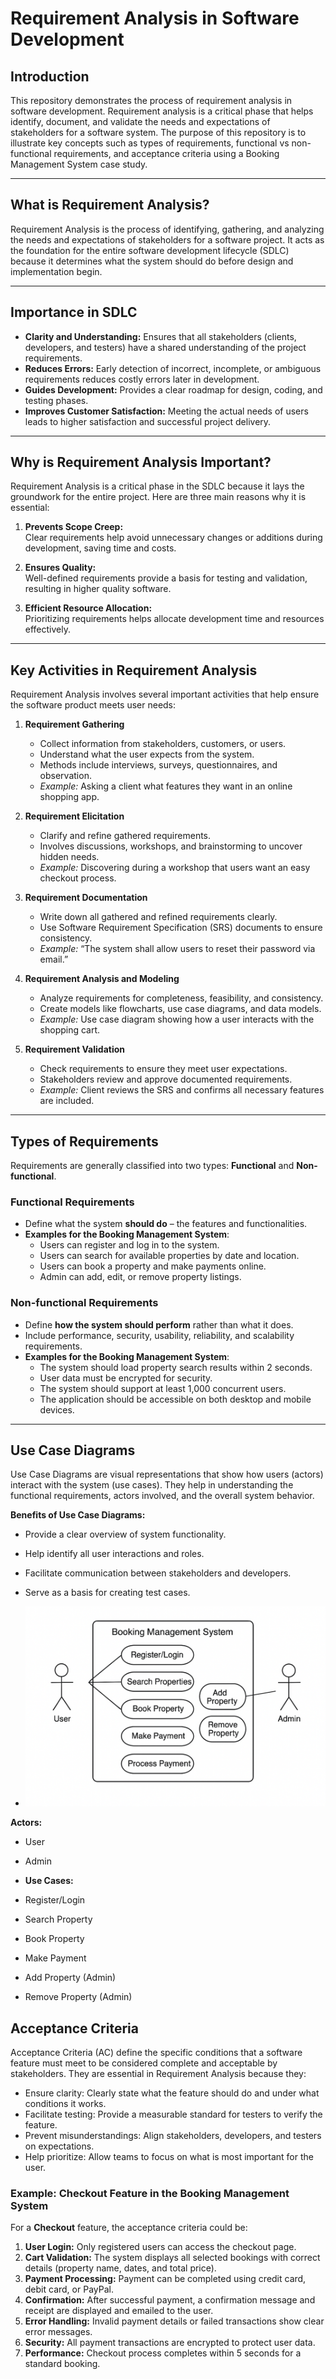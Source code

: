 # Requirement Analysis in Software Development

## Introduction
This repository demonstrates the process of requirement analysis in software development. Requirement analysis is a critical phase that helps identify, document, and validate the needs and expectations of stakeholders for a software system. The purpose of this repository is to illustrate key concepts such as types of requirements, functional vs non-functional requirements, and acceptance criteria using a Booking Management System case study.

---

## What is Requirement Analysis?
Requirement Analysis is the process of identifying, gathering, and analyzing the needs and expectations of stakeholders for a software project. It acts as the foundation for the entire software development lifecycle (SDLC) because it determines what the system should do before design and implementation begin.

---

## Importance in SDLC
- **Clarity and Understanding:** Ensures that all stakeholders (clients, developers, and testers) have a shared understanding of the project requirements.  
- **Reduces Errors:** Early detection of incorrect, incomplete, or ambiguous requirements reduces costly errors later in development.  
- **Guides Development:** Provides a clear roadmap for design, coding, and testing phases.  
- **Improves Customer Satisfaction:** Meeting the actual needs of users leads to higher satisfaction and successful project delivery.  

---

## Why is Requirement Analysis Important?
Requirement Analysis is a critical phase in the SDLC because it lays the groundwork for the entire project. Here are three main reasons why it is essential:

1. **Prevents Scope Creep:**  
   Clear requirements help avoid unnecessary changes or additions during development, saving time and costs.

2. **Ensures Quality:**  
   Well-defined requirements provide a basis for testing and validation, resulting in higher quality software.

3. **Efficient Resource Allocation:**  
   Prioritizing requirements helps allocate development time and resources effectively.

---

## Key Activities in Requirement Analysis

Requirement Analysis involves several important activities that help ensure the software product meets user needs:

1. **Requirement Gathering**  
   - Collect information from stakeholders, customers, or users.  
   - Understand what the user expects from the system.  
   - Methods include interviews, surveys, questionnaires, and observation.  
   - *Example:* Asking a client what features they want in an online shopping app.

2. **Requirement Elicitation**  
   - Clarify and refine gathered requirements.  
   - Involves discussions, workshops, and brainstorming to uncover hidden needs.  
   - *Example:* Discovering during a workshop that users want an easy checkout process.

3. **Requirement Documentation**  
   - Write down all gathered and refined requirements clearly.  
   - Use Software Requirement Specification (SRS) documents to ensure consistency.  
   - *Example:* “The system shall allow users to reset their password via email.”

4. **Requirement Analysis and Modeling**  
   - Analyze requirements for completeness, feasibility, and consistency.  
   - Create models like flowcharts, use case diagrams, and data models.  
   - *Example:* Use case diagram showing how a user interacts with the shopping cart.

5. **Requirement Validation**  
   - Check requirements to ensure they meet user expectations.  
   - Stakeholders review and approve documented requirements.  
   - *Example:* Client reviews the SRS and confirms all necessary features are included.

---

## Types of Requirements

Requirements are generally classified into two types: **Functional** and **Non-functional**.

### Functional Requirements
- Define what the system **should do** – the features and functionalities.  
- **Examples for the Booking Management System**:
  - Users can register and log in to the system.
  - Users can search for available properties by date and location.
  - Users can book a property and make payments online.
  - Admin can add, edit, or remove property listings.

### Non-functional Requirements
- Define **how the system should perform** rather than what it does.  
- Include performance, security, usability, reliability, and scalability requirements.  
- **Examples for the Booking Management System**:
  - The system should load property search results within 2 seconds.
  - User data must be encrypted for security.
  - The system should support at least 1,000 concurrent users.
  - The application should be accessible on both desktop and mobile devices.

---

## Use Case Diagrams
Use Case Diagrams are visual representations that show how users (actors) interact with the system (use cases). They help in understanding the functional requirements, actors involved, and the overall system behavior.

**Benefits of Use Case Diagrams:**
- Provide a clear overview of system functionality.
- Help identify all user interactions and roles.
- Facilitate communication between stakeholders and developers.
- Serve as a basis for creating test cases.

- ![Booking System Use Case](alx-booking-uc.png)

**Actors:**
- User
- Admin

- **Use Cases:**
- Register/Login
- Search Property
- Book Property
- Make Payment
- Add Property (Admin)
- Remove  Property (Admin)
## Acceptance Criteria

Acceptance Criteria (AC) define the specific conditions that a software feature must meet to be considered complete and acceptable by stakeholders. They are essential in Requirement Analysis because they:

- Ensure clarity: Clearly state what the feature should do and under what conditions it works.
- Facilitate testing: Provide a measurable standard for testers to verify the feature.
- Prevent misunderstandings: Align stakeholders, developers, and testers on expectations.
- Help prioritize: Allow teams to focus on what is most important for the user.

### Example: Checkout Feature in the Booking Management System

For a **Checkout** feature, the acceptance criteria could be:

1. **User Login:** Only registered users can access the checkout page.
2. **Cart Validation:** The system displays all selected bookings with correct details (property name, dates, and total price).
3. **Payment Processing:** Payment can be completed using credit card, debit card, or PayPal.
4. **Confirmation:** After successful payment, a confirmation message and receipt are displayed and emailed to the user.
5. **Error Handling:** Invalid payment details or failed transactions show clear error messages.
6. **Security:** All payment transactions are encrypted to protect user data.
7. **Performance:** Checkout process completes within 5 seconds for a standard booking.


